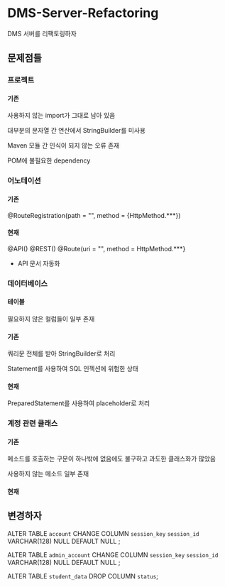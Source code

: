 # DMS-Server-Refactoring
DMS 서버를 리팩토링하자

## 문제점들
### 프로젝트
#### 기존
사용하지 않는 import가 그대로 남아 있음

대부분의 문자열 간 연산에서 StringBuilder를 미사용

Maven 모듈 간 인식이 되지 않는 오류 존재

POM에 불필요한 dependency

### 어노테이션
#### 기존
@RouteRegistration(path = "", method = {HttpMethod.***})
#### 현재
@API()
@REST()
@Route(uri = "", method = HttpMethod.***}
+ API 문서 자동화

### 데이터베이스
#### 테이블
필요하지 않은 컬럼들이 일부 존재
#### 기존
쿼리문 전체를 받아 StringBuilder로 처리

Statement를 사용하여 SQL 인젝션에 위험한 상태


#### 현재
PreparedStatement를 사용하여 placeholder로 처리

### 계정 관련 클래스
#### 기존
메소드를 호출하는 구문이 하나밖에 없음에도 불구하고 과도한 클래스화가 많았음

사용하지 않는 메소드 일부 존재
#### 현재


## 변경하자
ALTER TABLE `account` CHANGE COLUMN `session_key` `session_id` VARCHAR(128) NULL DEFAULT NULL ;

ALTER TABLE `admin_account` CHANGE COLUMN `session_key` `session_id` VARCHAR(128) NULL DEFAULT NULL ;

ALTER TABLE `student_data` DROP COLUMN `status`;
